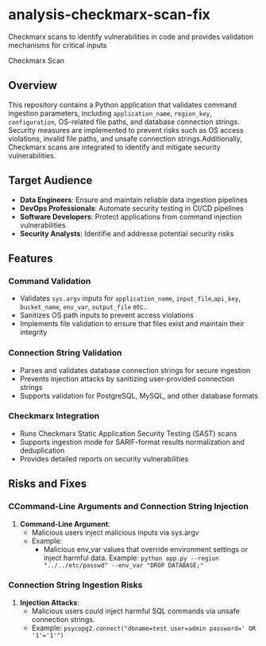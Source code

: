 # analysis-checkmarx-scan-fix
Checkmarx scans to identify vulnerabilities in code and provides validation mechanisms for critical inputs

Checkmarx Scan

## Overview
This repository contains a Python application that validates command ingestion parameters, including `application_name`, `region_key`, `configuration`, OS-related file paths, and database connection strings. Security measures are implemented to prevent risks such as OS access violations, invalid file paths, and unsafe connection strings.Additionally, Checkmarx scans are integrated to identify and mitigate security vulnerabilities.

## Target Audience
- **Data Engineers**: Ensure and maintain reliable data ingestion pipelines
- **DevOps Professionals**: Automate security testing in CI/CD pipelines
- **Software Developers**: Protect applications from command injection vulnerabilities
- **Security Analysts**: Identifie and addresse potential security risks

## Features
### Command Validation
- Validates `sys.argv` inputs for `application_name`, `input_file`,`api_key`, `bucket_name`, `env_var`, `output_file` etc..
- Sanitizes OS path inputs to prevent access violations 
- Implements file validation to ensure that files exist and maintain their integrity

### Connection String Validation
- Parses and validates database connection strings for secure ingestion
- Prevents injection attacks by sanitizing user-provided connection strings
- Supports validation for PostgreSQL, MySQL, and other database formats

### Checkmarx Integration
- Runs Checkmarx Static Application Security Testing (SAST) scans
- Supports ingestion mode for SARIF-format results normalization and deduplication
- Provides detailed reports on security vulnerabilities

## Risks and Fixes

### CCommand-Line Arguments and Connection String Injection
1. **Command-Line Argument**:
   - Malicious users inject malicious inputs via sys.argv
   - Example:
        - Malicious env_var values that override environment settings or inject harmful data. Example: `python app.py --region "../../etc/passwd" --env_var "DROP DATABASE;"`
### Connection String Ingestion Risks
1. **Injection Attacks**:
   - Malicious users could inject harmful SQL commands via unsafe connection strings.
   - Example: `psycopg2.connect("dbname=test user=admin password=' OR '1'='1'")`

